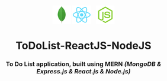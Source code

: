 # 


<p align="center">
    <img alt="" src="my_app/public/mongodb.png" href="" width="50" height="50">
    <img alt="" src="my_app/public/logo192.png" href="" style="margin-right:10px" width="50" height="50">
    <img alt="" src="my_app/public/NodeJS.png" href="" width="50" height="50">
    
</p>

<h1 align="center">ToDoList-ReactJS-NodeJS</h1>
<h3 align="center">To Do List application, built using <b>MERN</b> <i>(MongoDB & Express.js & React.js & Node.js)</i></h3>
